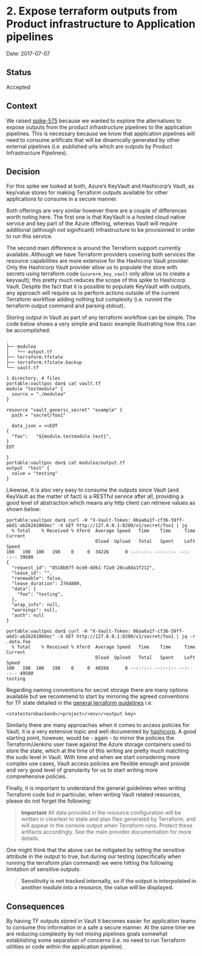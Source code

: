 # 2. Expose terraform outputs from Product infrastructure to Application pipelines
Date: 2017-07-07

## Status 
Accepted

## Context 

We raised [spike-575](https://contino.tpondemand.com/entity/575) because we wanted to explore the alternatives to expose outputs from the product infrastructure pipelines to the application pipelines. This is necessary because we know that application pipelines will need to consume artificats that will be dinamically generated by other external pipelines (i.e. published urls which are outputs by Product Infrastructure Pipelines).

## Decision 

For this spike we looked at both, Azure’s KeyVault and Hashicorp’s Vault, as key/value stores for making Terraform outputs available for other applications to consume in a secure manner.

Both offerings are very similar however there are a couple of differences worth noting here. The first one is that KeyVault is a hosted cloud native service and key part of the Azure offering, whereas Vault will require additional (although not significant) infrastructure to be provisioned in order to run this service.

The second main difference is around the Terraform support currently available. Although we have Terraform providers covering both services the resource capabilities are more extensive for the Hashicorp Vault provider. Only the Hashicorp Vault provider allow us to populate the store with secrets using terraform code (`azurerm_key_vault` only allow us to create a keyvault); this pretty much reduces the scope of this spike to Hashicorp Vault. Despite the fact that it is possible to populate KeyVault with outputs, any approach will require us to perform actions outside of the current Terraform workflow adding nothing but complexity (i.e. runnint the terraform output command and parsing stdout).

Storing output in Vault as part of any terraform workflow can be simple. The code below shows a very simple and basic example illustrating how this can be accomplished:

```code
.
├── modulea
│   └── output.tf
├── terraform.tfstate
├── terraform.tfstate.backup
└── vault.tf

1 directory, 4 files
portable:vaultpoc dan$ cat vault.tf
module "testmodule" {
  source = "./modulea"
}

resource "vault_generic_secret" "example" {
  path = "secret/foo1"

  data_json = <<EOT
{
  "foo":   "${module.testmodule.test}",
}
EOT

}
portable:vaultpoc dan$ cat modulea/output.tf
output  "test" {
  value = "testing"
}
```

Likewise, it is also very easy to consume the outputs since Vault (and KeyVault as the matter of fact) is a RESTful service after all, providing a good level of abstraction which means any http client can retrieve values as shown below:

```code
portable:vaultpoc dan$ curl -H "X-Vault-Token: 86aa6a1f-cf36-59ff-abd1-ab2624100dec" -X GET http://127.0.0.1:8200/v1/secret/foo1 | jq
  % Total    % Received % Xferd  Average Speed   Time    Time     Time  Current
                                 Dload  Upload   Total   Spent    Left  Speed
100   198  100   198    0     0  34226      0 --:--:-- --:--:-- --:--:-- 39600
{
  "request_id": "8518b07f-bce0-dd61-f2a9-20ca8da1f212",
  "lease_id": "",
  "renewable": false,
  "lease_duration": 2764800,
  "data": {
    "foo": "testing",
  },
  "wrap_info": null,
  "warnings": null,
  "auth": null
}

portable:vaultpoc dan$ curl -H "X-Vault-Token: 86aa6a1f-cf36-59ff-abd1-ab2624100dec" -X GET http://127.0.0.1:8200/v1/secret/foo1 | jq -r .data.foo
  % Total    % Received % Xferd  Average Speed   Time    Time     Time  Current
                                 Dload  Upload   Total   Spent    Left  Speed
100   198  100   198    0     0  40268      0 --:--:-- --:--:-- --:--:-- 49500
testing
```

Regarding naming conventions for secret storage there are many options available but we recommend to start by mirroring the agreed conventions for TF state detailed in the [general terraform guidelines](https://github.com/contino/moj-infrastructure-guidelines#storing-state) i.e. 
```code
<statestorebackend>/<project>/<env>/<output key>
```
Similarly there are many approaches when it comes to access policies for Vault, it is a very extensive topic and well documented by [hashicorp](https://www.vaultproject.io/docs/concepts/policies.html). A good starting point, however, would be - again - to mirror the policies the Terraform/Jenkins user have against the Azure storage containers used to store the state, which at the time of this writing are pretty much matching the sudo level in Vault. With time and when we start considering more complex use cases, Vault access policies are flexible enough and provide and very good level of granularity for us to start writing more comprehensive policies.

Finally, it is important to understand the general guidelines when writing Terraform code but in particular, when writing Vault related resources, please do not forget the following:

> **Important** All data provided in the resource configuration will be written in cleartext to state and plan files generated by Terraform, and will appear in the console output when Terraform runs. Protect these artifacts accordingly. See the main provider documentation for more details.

One might think that the above can be mitigated by setting the sensitive attribute in the output to true, but during our testing (specifically when running the terraform plan command) we were hitting the following limitation of sensitive outputs:

> **Sensitivity is not tracked internally, so if the output is interpolated in another module into a resource, the value will be displayed.**

## Consequences
By having TF outputs stored in Vault it becomes easier for application teams to consume this information in a safe a secure manner. At the same time we are reducing complexity by not mixing pipelines goals somewhat establishing some separation of concerns (i.e. no need to run Terraform utilities or code within the application pipeline).
